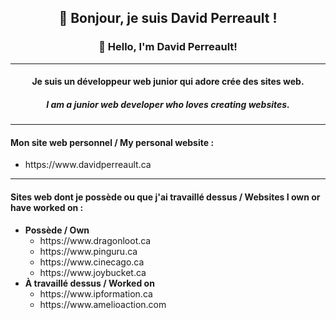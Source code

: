 <h2 align="center">🐉 Bonjour, je suis David Perreault !</h2>
<h3 align="center">🐉 Hello, I'm David Perreault!</h3>
<hr/>
<h4 align="center">Je suis un développeur web junior qui adore crée des sites web.</h4>
<h5 align="center">I am a junior web developer who loves creating websites.</h5>
<hr/>
<h4 align="left">Mon site web personnel / My personal website :</h4>
<ul align="left">
  <li>https://www.davidperreault.ca</li>
</ul>
<hr/>
<h4 align="left">Sites web dont je possède ou que j'ai travaillé dessus / Websites I own or have worked on :</h4>
<ul align="left">
  <li><b>Possède / Own</b>
    <ul>
      <li>https://www.dragonloot.ca</li>
      <li>https://www.pinguru.ca</li>
      <li>https://www.cinecago.ca</li>
      <li>https://www.joybucket.ca</li>
    </ul>
  </li>
  <li><b>À travaillé dessus / Worked on</b>
    <ul>
      <li>https://www.ipformation.ca</li>
      <li>https://www.amelioaction.com</li>
    </ul>
  </li>
</ul>

<!--
**PerreaultDavid/PerreaultDavid** is a ✨ _special_ ✨ repository because its `README.md` (this file) appears on your GitHub profile.

Here are some ideas to get you started:

- 🔭 I’m currently working on ...
- 🌱 I’m currently learning ...
- 👯 I’m looking to collaborate on ...
- 🤔 I’m looking for help with ...
- 💬 Ask me about ...
- 📫 How to reach me: ...
- 😄 Pronouns: ...
- ⚡ Fun fact: ...
-->
